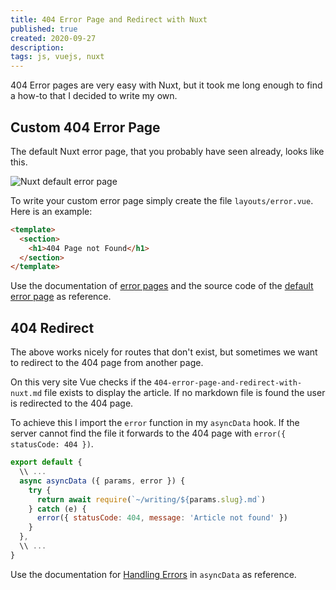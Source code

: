 ```yaml
---
title: 404 Error Page and Redirect with Nuxt
published: true
created: 2020-09-27
description:
tags: js, vuejs, nuxt
---
```


404 Error pages are very easy with Nuxt, but it took me long enough to find a how-to that I decided to write my own.

## Custom 404 Error Page

The default Nuxt error page, that you probably have seen already, looks like this.

![Nuxt default error page](/img/writing/nuxt-default-error-page.jpg)

To write your custom error page simply create the file `layouts/error.vue`. Here is an example:

```html
<template>
  <section>
    <h1>404 Page not Found</h1>
  </section>
</template>
```

Use the documentation of [error pages](https://nuxtjs.org/guide/views#error-page) and the source code of the [default error page](https://github.com/nuxt/nuxt.js/blob/dev/packages/vue-app/template/components/nuxt-error.vue) as reference.

## 404 Redirect

The above works nicely for routes that don't exist, but sometimes we want to redirect to the 404 page from another page.

On this very site Vue checks if the `404-error-page-and-redirect-with-nuxt.md` file exists to display the article. If no markdown file is found the user is redirected to the 404 page.

To achieve this I import the `error` function in my `asyncData` hook. If the server cannot find the file it forwards to the 404 page with `error({ statusCode: 404 })`.

```js
export default {
  \\ ...
  async asyncData ({ params, error }) {
    try {
      return await require(`~/writing/${params.slug}.md`)
    } catch (e) {
      error({ statusCode: 404, message: 'Article not found' })
    }
  },
  \\ ...
}
```

Use the documentation for [Handling Errors](https://nuxtjs.org/guide/async-data#handling-errors) in `asyncData` as reference.
